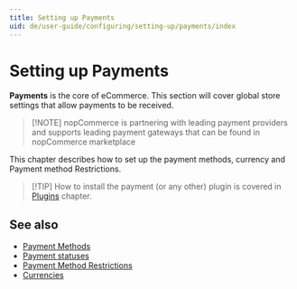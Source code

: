 ```yaml
---
title: Setting up Payments
uid: de/user-guide/configuring/setting-up/payments/index
---
```


# Setting up Payments

**Payments** is the core of eCommerce. This section will cover global store settings that allow payments to be received.

> [!NOTE] nopCommerce is partnering with leading payment providers and supports leading payment gateways that can be found in nopCommerce marketplace

This chapter describes how to set up the payment methods, currency and Payment method Restrictions.

> [!TIP] How to install the payment (or any other) plugin is covered in [Plugins](xref:en/user-guide/configuring/system/plugins) chapter.

## See also

- [Payment Methods](xref:de/user-guide/configuring/setting-up/payments/methods/index)
- [Payment statuses](xref:de/user-guide/configuring/setting-up/payments/payment-statuses)
- [Payment Method Restrictions](xref:de/user-guide/configuring/setting-up/payments/payment-method-restrictions)
- [Currencies](xref:de/user-guide/configuring/setting-up/payments/currencies)